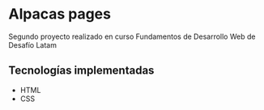 # Alpacas pages
Segundo proyecto realizado en curso Fundamentos de Desarrollo Web de Desafío Latam

## Tecnologías implementadas
- HTML
- CSS


